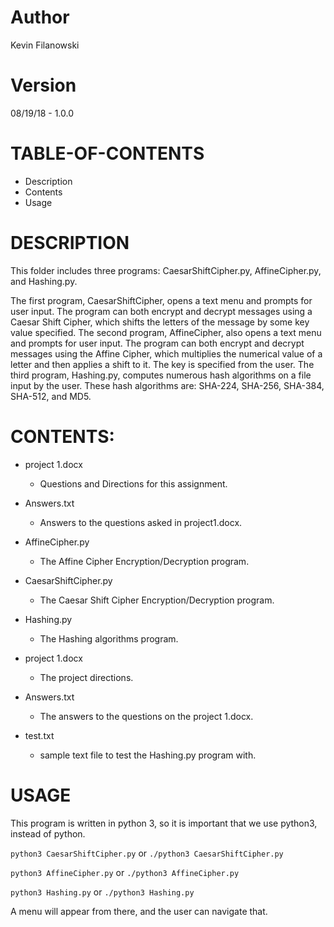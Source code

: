 # Author
Kevin Filanowski
# Version
08/19/18 - 1.0.0

# TABLE-OF-CONTENTS
* Description
* Contents
* Usage

# DESCRIPTION
This folder includes three programs: CaesarShiftCipher.py, AffineCipher.py,
and Hashing.py.

The first program, CaesarShiftCipher, opens a text menu and prompts for user
input. The program can both encrypt and decrypt messages using a 
Caesar Shift Cipher, which shifts the letters of the message by some key
value specified. The second program, AffineCipher, also opens a text menu 
and prompts for user input. The program can both encrypt and decrypt messages 
using the Affine Cipher, which multiplies the numerical value of a letter and 
then applies a shift to it. The key is specified from the user. The third 
program, Hashing.py, computes numerous hash algorithms on a file input
by the user. These hash algorithms are: SHA-224, SHA-256, SHA-384, SHA-512,
and MD5.

# CONTENTS:
* project 1.docx
  * Questions and Directions for this assignment.
* Answers.txt
  * Answers to the questions asked in project1.docx.

* AffineCipher.py
  * The Affine Cipher Encryption/Decryption program.
* CaesarShiftCipher.py
  * The Caesar Shift Cipher Encryption/Decryption program.
* Hashing.py
  * The Hashing algorithms program.
* project 1.docx
  * The project directions.
* Answers.txt
  * The answers to the questions on the project 1.docx.
* test.txt
  * sample text file to test the Hashing.py program with.

# USAGE
This program is written in python 3, so it is important that we use
python3, instead of python.

`python3 CaesarShiftCipher.py`
or
`./python3 CaesarShiftCipher.py`

`python3 AffineCipher.py`
or
`./python3 AffineCipher.py`

`python3 Hashing.py`
or
`./python3 Hashing.py`

A menu will appear from there, and the user can navigate that.
